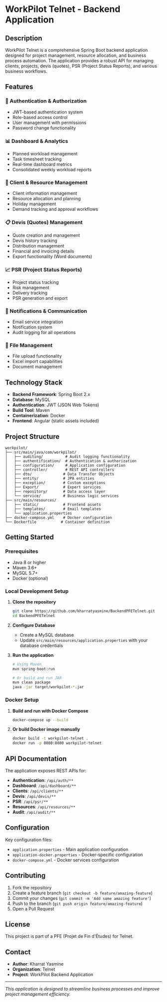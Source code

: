 # WorkPilot Telnet - Backend Application

## Description

WorkPilot Telnet is a comprehensive Spring Boot backend application designed for project management, resource allocation, and business process automation. The application provides a robust API for managing clients, projects, devis (quotes), PSR (Project Status Reports), and various business workflows.

## Features

### 🔐 Authentication & Authorization
- JWT-based authentication system
- Role-based access control
- User management with permissions
- Password change functionality

### 📊 Dashboard & Analytics
- Planned workload management
- Task timesheet tracking
- Real-time dashboard metrics
- Consolidated weekly workload reports

### 💼 Client & Resource Management
- Client information management
- Resource allocation and planning
- Holiday management
- Demand tracking and approval workflows

### 📋 Devis (Quotes) Management
- Quote creation and management
- Devis history tracking
- Distribution management
- Financial and invoicing details
- Export functionality (Word documents)

### 📈 PSR (Project Status Reports)
- Project status tracking
- Risk management
- Delivery tracking
- PSR generation and export

### 📧 Notifications & Communication
- Email service integration
- Notification system
- Audit logging for all operations

### 📁 File Management
- File upload functionality
- Excel import capabilities
- Document management

## Technology Stack

- **Backend Framework**: Spring Boot 2.x
- **Database**: MySQL
- **Authentication**: JWT (JSON Web Tokens)
- **Build Tool**: Maven
- **Containerization**: Docker
- **Frontend**: Angular (static assets included)

## Project Structure

```
workpilot/
├── src/main/java/com/workpilot/
│   ├── auditing/          # Audit logging functionality
│   ├── authentification/  # Authentication & authorization
│   ├── configuration/     # Application configuration
│   ├── controller/        # REST API controllers
│   ├── dto/              # Data Transfer Objects
│   ├── entity/           # JPA entities
│   ├── exception/        # Custom exceptions
│   ├── Export/           # Export services
│   ├── repository/       # Data access layer
│   └── service/          # Business logic services
├── src/main/resources/
│   ├── static/           # Frontend assets
│   ├── templates/        # Email templates
│   └── application.properties
├── docker-compose.yml    # Docker configuration
└── Dockerfile           # Container definition
```

## Getting Started

### Prerequisites

- Java 8 or higher
- Maven 3.6+
- MySQL 5.7+
- Docker (optional)

### Local Development Setup

1. **Clone the repository**
   ```bash
   git clone https://github.com/kharratyasmine/BackendPFETelnet.git
   cd BackendPFETelnet
   ```

2. **Configure Database**
   - Create a MySQL database
   - Update `src/main/resources/application.properties` with your database credentials

3. **Run the application**
   ```bash
   # Using Maven
   mvn spring-boot:run
   
   # Or build and run JAR
   mvn clean package
   java -jar target/workpilot-*.jar
   ```

### Docker Setup

1. **Build and run with Docker Compose**
   ```bash
   docker-compose up --build
   ```

2. **Or build Docker image manually**
   ```bash
   docker build -t workpilot-telnet .
   docker run -p 8080:8080 workpilot-telnet
   ```

## API Documentation

The application exposes REST APIs for:

- **Authentication**: `/api/auth/**`
- **Dashboard**: `/api/dashboard/**`
- **Clients**: `/api/clients/**`
- **Devis**: `/api/devis/**`
- **PSR**: `/api/psr/**`
- **Resources**: `/api/resources/**`
- **Audit**: `/api/audit/**`

## Configuration

Key configuration files:
- `application.properties` - Main application configuration
- `application-docker.properties` - Docker-specific configuration
- `docker-compose.yml` - Docker services configuration

## Contributing

1. Fork the repository
2. Create a feature branch (`git checkout -b feature/amazing-feature`)
3. Commit your changes (`git commit -m 'Add some amazing feature'`)
4. Push to the branch (`git push origin feature/amazing-feature`)
5. Open a Pull Request

## License

This project is part of a PFE (Projet de Fin d'Études) for Telnet.

## Contact

- **Author**: Kharrat Yasmine
- **Organization**: Telnet
- **Project**: WorkPilot Backend Application

---

*This application is designed to streamline business processes and improve project management efficiency.* 